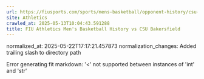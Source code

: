 ```yaml
---
url: https://fiusports.com/sports/mens-basketball/opponent-history/csu-bakersfield/1569/
site: Athletics
crawled_at: 2025-05-13T10:04:43.591288
title: FIU Athletics Men's Basketball History vs CSU Bakersfield
---
```

normalized_at: 2025-05-22T17:17:21.457873
normalization_changes: Added trailing slash to directory path

Error generating fit markdown: '<' not supported between instances of 'int' and 'str'